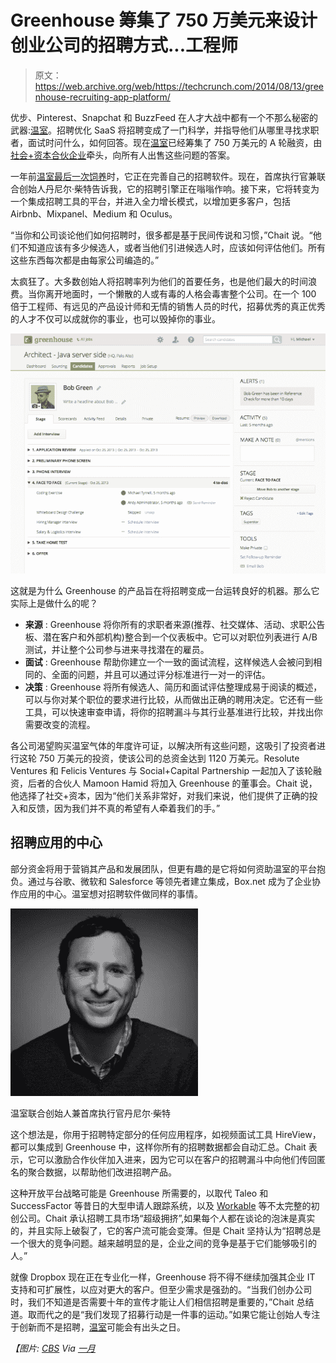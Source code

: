 # Greenhouse 筹集了 750 万美元来设计创业公司的招聘方式...工程师

> 原文：<https://web.archive.org/web/https://techcrunch.com/2014/08/13/greenhouse-recruiting-app-platform/>

优步、Pinterest、Snapchat 和 BuzzFeed 在人才大战中都有一个不那么秘密的武器:[温室](https://web.archive.org/web/20230404120440/http://www.greenhouse.io/)。招聘优化 SaaS 将招聘变成了一门科学，并指导他们从哪里寻找求职者，面试时问什么，如何回答。现在[温室](https://web.archive.org/web/20230404120440/http://www.crunchbase.com/organization/greenhouse-software)已经筹集了 750 万美元的 A 轮融资，由[社会+资本合伙企业](https://web.archive.org/web/20230404120440/http://www.crunchbase.com/organization/the-social-capital-partnership)牵头，向所有人出售这些问题的答案。

一年前[温室最后一次饲养](https://web.archive.org/web/20230404120440/https://techcrunch.com/2013/11/14/greenhouse-recruiting/)时，它正在完善自己的招聘软件。现在，首席执行官兼联合创始人丹尼尔·柴特告诉我，它的招聘引擎正在嗡嗡作响。接下来，它将转变为一个集成招聘工具的平台，并进入全力增长模式，以增加更多客户，包括 Airbnb、Mixpanel、Medium 和 Oculus。

“当你和公司谈论他们如何招聘时，很多都是基于民间传说和习惯，”Chait 说。“他们不知道应该有多少候选人，或者当他们引进候选人时，应该如何评估他们。所有这些东西每次都是由每家公司编造的。”

太疯狂了。大多数创始人将招聘率列为他们的首要任务，也是他们最大的时间浪费。当你离开地面时，一个懒散的人或有毒的人格会毒害整个公司。在一个 100 倍于工程师、有远见的产品设计师和无情的销售人员的时代，招募优秀的真正优秀的人才不仅可以成就你的事业，也可以毁掉你的事业。

![Hiring Process](img/f9e1aa95e8909fb9a4c895d3ae2f53b9.png)

这就是为什么 Greenhouse 的产品旨在将招聘变成一台运转良好的机器。那么它实际上是做什么的呢？

*   **来源** : Greenhouse 将你所有的求职者来源(推荐、社交媒体、活动、求职公告板、潜在客户和外部机构)整合到一个仪表板中。它可以对职位列表进行 A/B 测试，并让整个公司参与进来寻找潜在的雇员。
*   **面试** : Greenhouse 帮助你建立一个一致的面试流程，这样候选人会被问到相同的、全面的问题，并且可以通过评分标准进行一对一的评估。
*   **决策** : Greenhouse 将所有候选人、简历和面试评估整理成易于阅读的概述，可以与你对某个职位的要求进行比较，从而做出正确的聘用决定。它还有一些工具，可以快速审查申请，将你的招聘漏斗与其行业基准进行比较，并找出你需要改变的流程。

各公司渴望购买温室气体的年度许可证，以解决所有这些问题，这吸引了投资者进行这轮 750 万美元的投资，使该公司的总资金达到 1120 万美元。Resolute Ventures 和 Felicis Ventures 与 Social+Capital Partnership 一起加入了该轮融资，后者的合伙人 Mamoon Hamid 将加入 Greenhouse 的董事会。Chait 说，他选择了社交+资本，因为“他们关系非常好，对我们来说，他们提供了正确的投入和反馈，因为我们并不真的希望有人牵着我们的手。”

## 招聘应用的中心

部分资金将用于营销其产品和发展团队，但更有趣的是它将如何资助温室的平台抱负。通过与谷歌、微软和 Salesforce 等领先者建立集成，Box.net 成为了企业协作应用的中心。温室想对招聘软件做同样的事情。

![Greenhouse co-founder and CEO Daniel Chait](img/9bc1d8ec7bf9dc545846579378678eae.png)

温室联合创始人兼首席执行官丹尼尔·柴特

这个想法是，你用于招聘特定部分的任何应用程序，如视频面试工具 HireView，都可以集成到 Greenhouse 中，这样你所有的招聘数据都会自动汇总。Chait 表示，它可以激励合作伙伴加入进来，因为它可以在客户的招聘漏斗中向他们传回匿名的聚合数据，以帮助他们改进招聘产品。

这种开放平台战略可能是 Greenhouse 所需要的，以取代 Taleo 和 SuccessFactor 等昔日的大型申请人跟踪系统，以及 [Workable](https://web.archive.org/web/20230404120440/https://techcrunch.com/2014/03/07/workable-raises-1-5m-from-greylock-il-to-build-cloud-based-recruitment-software-for-smes/) 等不太完整的初创公司。Chait 承认招聘工具市场“超级拥挤”,如果每个人都在谈论的泡沫是真实的，并且实际上破裂了，它的客户流可能会变薄。但是 Chait 坚持认为“招聘总是一个很大的竞争问题。越来越明显的是，企业之间的竞争是基于它们能够吸引的人。”

就像 Dropbox 现在正在专业化一样，Greenhouse 将不得不继续加强其企业 IT 支持和可扩展性，以应对更大的客户。但至少需求是强劲的。“当我们创办公司时，我们不知道是否需要十年的宣传才能让人们相信招聘是重要的，”Chait 总结道。取而代之的是“我们发现了招募行动是一件事的运动。”如果它能让创始人专注于创新而不是招聘，[温室](https://web.archive.org/web/20230404120440/http://www.greenhouse.io/)可能会有出头之日。

*【图片: [CBS](https://web.archive.org/web/20230404120440/http://www.cbs.com/shows/how_i_met_your_mother/) Via [一月](https://web.archive.org/web/20230404120440/http://januaryember.com/)*